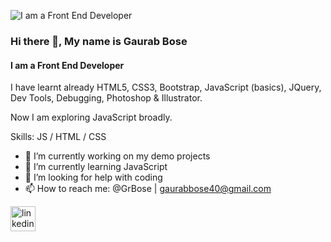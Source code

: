 ![I am a Front End Developer](https://media.licdn.com/dms/image/C4D16AQE_Jc9vxgdSQw/profile-displaybackgroundimage-shrink_350_1400/0/1657197121450?e=1678320000&v=beta&t=TXu0RlVivdnQ5WNUAIGjXCeaqb8YOsv3vZGv8UwfMjw)

### Hi there 👋, My name is Gaurab Bose
#### I am a Front End Developer

I have learnt already HTML5, CSS3, Bootstrap, JavaScript (basics), JQuery, Dev Tools, Debugging, Photoshop & Illustrator.

Now I am exploring JavaScript broadly.

Skills: JS / HTML / CSS

- 🔭 I’m currently working on my demo projects 
- 🌱 I’m currently learning JavaScript 
- 🤔 I’m looking for help with coding 
- 📫 How to reach me: @GrBose | gaurabbose40@gmail.com 


[<img src='https://cdn.jsdelivr.net/npm/simple-icons@3.0.1/icons/linkedin.svg' alt='linkedin' height='40'>](https://www.linkedin.com/in/gaurab968/)  

